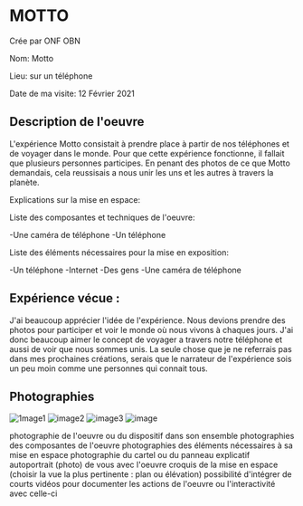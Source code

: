  # MOTTO

 Crée par ONF OBN

 Nom: Motto

 Lieu: sur un téléphone

 Date de ma visite: 12 Février 2021

 ## Description de l'oeuvre
 
 L'expérience Motto consistait à prendre place à partir de nos téléphones et de voyager dans le monde. Pour que cette expérience fonctionne, il fallait que    plusieurs personnes participes. En penant des photos de ce que Motto demandais, cela reussisais a nous unir les uns et les autres à travers la planète.

 Explications sur la mise en espace: 

 Liste des composantes et techniques de l'oeuvre: 
 
 -Une caméra de téléphone
 -Un téléphone

 Liste des éléments nécessaires pour la mise en exposition:
 
 -Un téléphone
 -Internet
 -Des gens
 -Une caméra de téléphone

 ## Expérience vécue :

 J'ai beaucoup apprécier l'idée de l'expérience. Nous devions prendre des photos pour participer et voir le monde où nous vivons à chaques jours. J'ai donc beaucoup aimer le concept de voyager a travers notre téléphone et aussi de voir que nous sommes unis. La seule chose que je ne referrais pas dans mes prochaines créations, serais que le narrateur de l'expérience sois un peu moin comme une personnes qui connait tous.

## Photographies

![1mage1](https://user-images.githubusercontent.com/89647786/155438274-8a1bebe1-b030-49fe-a535-a6e2652b5b64.png)
![image2](https://user-images.githubusercontent.com/89647786/155438795-b61b5bb2-6f8d-4707-89de-ec777286e0b8.png)
![image3](https://user-images.githubusercontent.com/89647786/155438912-179aecbc-76ce-4f69-b686-93bf15ade0b8.png)
![image](https://user-images.githubusercontent.com/89647786/155439061-cf1dde48-4eb9-45de-bfe7-fafcb81cad04.png)

 photographie de l'oeuvre ou du dispositif dans son ensemble
 photographies des composantes de l'oeuvre
 photographies des éléments nécessaires à sa mise en espace
 photographie du cartel ou du panneau explicatif
 autoportrait (photo) de vous avec l'oeuvre
 croquis de la mise en espace (choisir la vue la plus pertinente : plan ou élévation)
 possibilité d'intégrer de courts vidéos pour documenter les actions de l'oeuvre ou l'interactivité avec celle-ci

